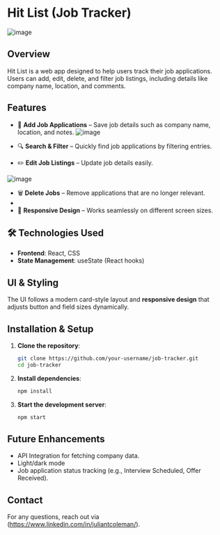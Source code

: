 # **Hit List** (Job Tracker)

![image](https://github.com/user-attachments/assets/2dab0ab1-6469-4741-aad2-bd5c296586a5)


## Overview
Hit List is a web app designed to help users track their job applications. Users can add, edit, delete, and filter job listings, including details like company name, location, and comments.

## Features
- 📝 **Add Job Applications** – Save job details such as company name, location, and notes.
 ![image](https://github.com/user-attachments/assets/6f8f7c76-0a53-4864-bfba-68f3fca7d5fb)

- 🔍 **Search & Filter** – Quickly find job applications by filtering entries.

- ✏️ **Edit Job Listings** – Update job details easily.

![image](https://github.com/user-attachments/assets/053b5d32-3576-4e7e-917b-10c87325af59)

- 🗑️ **Delete Jobs** – Remove applications that are no longer relevant.
- 
- 📱 **Responsive Design** – Works seamlessly on different screen sizes.

## 🛠️ Technologies Used
- **Frontend**: React, CSS 
- **State Management**: useState (React hooks)

## UI & Styling
The UI follows a modern card-style layout  and **responsive design** that adjusts button and field sizes dynamically.


## Installation & Setup
1. **Clone the repository**:
   ```sh
   git clone https://github.com/your-username/job-tracker.git
   cd job-tracker
   ```
2. **Install dependencies**:
   ```sh
   npm install
   ```
3. **Start the development server**:
   ```sh
   npm start
   ```

## Future Enhancements
- API Integration for fetching company data.
- Light/dark mode
- Job application status tracking (e.g., Interview Scheduled, Offer Received).

## Contact
For any questions, reach out via (https://www.linkedin.com/in/juliantcoleman/).
